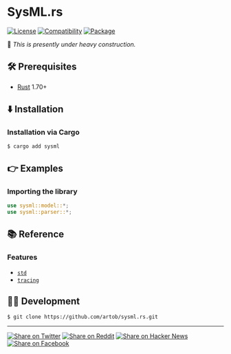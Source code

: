 # SysML.rs

[![License](https://img.shields.io/badge/license-Public%20Domain-blue.svg)](https://unlicense.org)
[![Compatibility](https://img.shields.io/badge/rust-1.70%2B-blue)](https://rust-lang.org)
[![Package](https://img.shields.io/crates/v/sysml)](https://crates.io/crates/sysml)

🚧 _This is presently under heavy construction._

## 🛠️ Prerequisites

- [Rust](https://rust-lang.org) 1.70+

## ⬇️ Installation

### Installation via Cargo

```console
$ cargo add sysml
```

## 👉 Examples

### Importing the library

```rust
use sysml::model::*;
use sysml::parser::*;
```

## 📚 Reference

### Features

- [`std`](lib/sysml/Cargo.toml)
- [`tracing`](lib/sysml/Cargo.toml)

## 👨‍💻 Development

```console
$ git clone https://github.com/artob/sysml.rs.git
```

- - -

[![Share on Twitter](https://img.shields.io/badge/share%20on-twitter-03A9F4?logo=twitter)](https://twitter.com/share?url=https://github.com/artob/sysml.rs&text=SysML.rs)
[![Share on Reddit](https://img.shields.io/badge/share%20on-reddit-red?logo=reddit)](https://reddit.com/submit?url=https://github.com/artob/sysml.rs&title=SysML.rs)
[![Share on Hacker News](https://img.shields.io/badge/share%20on-hacker%20news-orange?logo=ycombinator)](https://news.ycombinator.com/submitlink?u=https://github.com/artob/sysml.rs&t=SysML.rs)
[![Share on Facebook](https://img.shields.io/badge/share%20on-facebook-1976D2?logo=facebook)](https://www.facebook.com/sharer/sharer.php?u=https://github.com/artob/sysml.rs)
